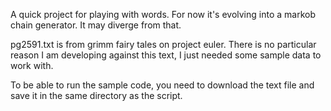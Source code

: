 A quick project for playing with words.  For now it's evolving into a markob chain generator. It may diverge from that.

pg2591.txt is from grimm fairy tales on project euler. There is no particular reason I am developing against this text, I just needed some sample data to work with.

To be able to run the sample code, you need to download the text file and save it in the same directory as the script.
